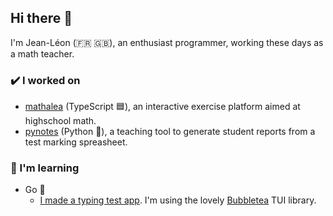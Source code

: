 ## Hi there 👋

I'm Jean-Léon (🇫🇷 🇬🇧), an enthusiast programmer, working these days as a math teacher.

### ✔️ I worked on
- [mathalea](https://github.com/mathalea/mathalea) (TypeScript 🟦), an interactive exercise platform aimed at highschool math.
- [pynotes](https://github.com/JeanLeonHenry/pynotes) (Python 🐍), a teaching tool to generate student reports from a test marking spreasheet.

### 🌱 I'm learning
- Go 🐹
    - [I made a typing test app](https://github.com/JeanLeonHenry/typingTest). I'm using the lovely [Bubbletea](https://github.com/charmbracelet/bubbletea/) TUI library.

<!--
**JeanLeonHenry/JeanLeonHenry** is a ✨ _special_ ✨ repository because its `README.md` (this file) appears on your GitHub profile.

Here are some ideas to get you started:

- 🔭 I’m currently working on ...
- 🌱 I’m currently learning ...
- 👯 I’m looking to collaborate on ...
- 🤔 I’m looking for help with ...
- 💬 Ask me about ...
- 📫 How to reach me: ...
- 😄 Pronouns: ...
- ⚡ Fun fact: ...
-->
